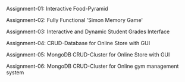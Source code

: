 Assignment-01: Interactive Food-Pyramid

Assignment-02: Fully Functional 'Simon Memory Game'

Assignment-03: Interactive and Dynamic Student Grades Interface

Assignment-04: CRUD-Database for Online Store with GUI

Assignment-05: MongoDB CRUD-Cluster for Online Store with GUI 

Assignment-06: MongoDB CRUD-Cluster for Online gym management system
